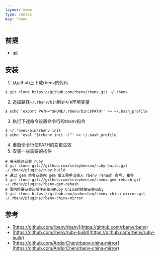 ```yaml
---
layout: memo
type: centos
key: rbenv
---
```


## 前提
- [git](/memo/centos/github)

## 安装
1. 从github上下载rbenv的代码
```shell
$ git clone https://github.com/rbenv/rbenv.git ~/.rbenv
```
2. 追加路径`~/.rbenv/bin`到`$PATH`环境变量
```shell
$ echo 'export PATH="$HOME/.rbenv/bin:$PATH"' >> ~/.bash_profile
```
3. 执行下述命令设置命令行的rbenv指令
```shell
$ ~/.rbenv/bin/rbenv init
$ echo 'eval "$(rbenv init -)"' >> ~/.bash_profile
```
4. 重启命令行使PATH的变更生效
5. 安装一些需要的插件
```shell
# 用来编译安装 ruby
$ git clone git://github.com/sstephenson/ruby-build.git ~/.rbenv/plugins/ruby-build
# 通过 gem 命令安装完 gem 后无需手动输入 rbenv rehash 命令, 推荐
$ git clone git://github.com/sstephenson/rbenv-gem-rehash.git ~/.rbenv/plugins/rbenv-gem-rehash
# 国内需要安装该插件来使用Ruby China的镜像安装Ruby
$ git clone https://github.com/andorchen/rbenv-china-mirror.git ~/.rbenv/plugins/rbenv-china-mirror
```

## 参考
- [https://github.com/rbenv/rbenv](https://github.com/rbenv/rbenv)
- [https://github.com/rbenv/ruby-build](https://github.com/rbenv/ruby-build)
- [https://github.com/AndorChen/rbenv-china-mirror](https://github.com/AndorChen/rbenv-china-mirror)
